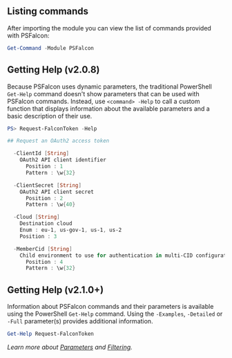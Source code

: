 ## Listing commands
After importing the module you can view the list of commands provided with PSFalcon:

```powershell
Get-Command -Module PSFalcon
```

## Getting Help (v2.0.8)
Because PSFalcon uses dynamic parameters, the traditional PowerShell `Get-Help` command doesn't show parameters that can be used with PSFalcon commands. Instead, use `<command> -Help` to call a custom function that displays information about the available parameters and a basic description of their use.

```powershell
PS> Request-FalconToken -Help

## Request an OAuth2 access token

  -ClientId [String]
    OAuth2 API client identifier
      Position : 1
      Pattern : \w{32}

  -ClientSecret [String]
    OAuth2 API client secret
      Position : 2
      Pattern : \w{40}

  -Cloud [String]
    Destination cloud
    Enum : eu-1, us-gov-1, us-1, us-2  
    Position : 3

  -MemberCid [String]
    Child environment to use for authentication in multi-CID configurations
      Position : 4
      Pattern : \w{32}
```
## Getting Help (v2.1.0+)
Information about PSFalcon commands and their parameters is available using the PowerShell `Get-Help` command. Using the `-Examples`, `-Detailed` or `-Full` parameter(s) provides additional information.
```powershell
Get-Help Request-FalconToken
```
_Learn more about [Parameters](https://github.com/CrowdStrike/psfalcon/wiki/Parameters) and [Filtering](https://github.com/CrowdStrike/psfalcon/wiki/Filtering-and-the-Falcon-Query-Language)._